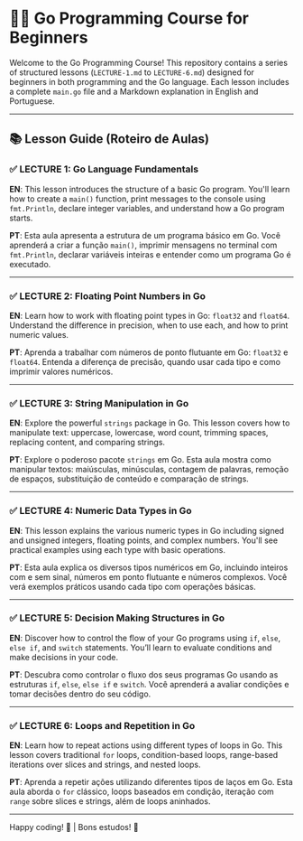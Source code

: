 # 🧑‍💻 Go Programming Course for Beginners

Welcome to the Go Programming Course! This repository contains a series of structured lessons (`LECTURE-1.md` to `LECTURE-6.md`) designed for beginners in both programming and the Go language. Each lesson includes a complete `main.go` file and a Markdown explanation in English and Portuguese.

---

## 📚 Lesson Guide (Roteiro de Aulas)

### ✅ LECTURE 1: Go Language Fundamentals

**EN**: This lesson introduces the structure of a basic Go program. You'll learn how to create a `main()` function, print messages to the console using `fmt.Println`, declare integer variables, and understand how a Go program starts.

**PT**: Esta aula apresenta a estrutura de um programa básico em Go. Você aprenderá a criar a função `main()`, imprimir mensagens no terminal com `fmt.Println`, declarar variáveis inteiras e entender como um programa Go é executado.

---

### ✅ LECTURE 2: Floating Point Numbers in Go

**EN**: Learn how to work with floating point types in Go: `float32` and `float64`. Understand the difference in precision, when to use each, and how to print numeric values.

**PT**: Aprenda a trabalhar com números de ponto flutuante em Go: `float32` e `float64`. Entenda a diferença de precisão, quando usar cada tipo e como imprimir valores numéricos.

---

### ✅ LECTURE 3: String Manipulation in Go

**EN**: Explore the powerful `strings` package in Go. This lesson covers how to manipulate text: uppercase, lowercase, word count, trimming spaces, replacing content, and comparing strings.

**PT**: Explore o poderoso pacote `strings` em Go. Esta aula mostra como manipular textos: maiúsculas, minúsculas, contagem de palavras, remoção de espaços, substituição de conteúdo e comparação de strings.

---

### ✅ LECTURE 4: Numeric Data Types in Go

**EN**: This lesson explains the various numeric types in Go including signed and unsigned integers, floating points, and complex numbers. You'll see practical examples using each type with basic operations.

**PT**: Esta aula explica os diversos tipos numéricos em Go, incluindo inteiros com e sem sinal, números em ponto flutuante e números complexos. Você verá exemplos práticos usando cada tipo com operações básicas.

---

### ✅ LECTURE 5: Decision Making Structures in Go

**EN**: Discover how to control the flow of your Go programs using `if`, `else`, `else if`, and `switch` statements. You’ll learn to evaluate conditions and make decisions in your code.

**PT**: Descubra como controlar o fluxo dos seus programas Go usando as estruturas `if`, `else`, `else if` e `switch`. Você aprenderá a avaliar condições e tomar decisões dentro do seu código.

---

### ✅ LECTURE 6: Loops and Repetition in Go

**EN**: Learn how to repeat actions using different types of loops in Go. This lesson covers traditional `for` loops, condition-based loops, range-based iterations over slices and strings, and nested loops.

**PT**: Aprenda a repetir ações utilizando diferentes tipos de laços em Go. Esta aula aborda o `for` clássico, loops baseados em condição, iteração com `range` sobre slices e strings, além de loops aninhados.

---

Happy coding! 🎉 | Bons estudos! 📘
